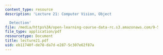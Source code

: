 ```yaml
---
content_type: resource
description: 'Lecture 21: Computer Vision, Object

  Detection'
file: /media/https%3A/open-learning-course-data-rc.s3.amazonaws.com/9-520-statistical-learning-theory-and-applications-spring-2003/eb11740fde78da7de2875c307e62f87a_lecture21.pdf
file_type: application/pdf
resourcetype: Document
title: lecture21.pdf
uid: eb11740f-de78-da7d-e287-5c307e62f87a
---
```

